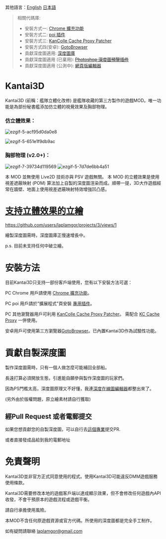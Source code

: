 其他語言：[English](https://github.com/laplamgor/kantai3d/blob/main/README.md) [日本語](https://github.com/laplamgor/kantai3d/blob/main/README.ja.md)


> 相關代碼庫:
> * 安裝方式一: [Chrome 擴充功能](https://github.com/laplamgor/kantai3d-chrome-extension)
> * 安裝方式二: [poi 插件](https://github.com/laplamgor/kantai3d-poi-plugin)
> * 安裝方式三: [KanColle Cache Proxy Patcher](https://github.com/laplamgor/kantai3d-kccp-patcher)
> * 安裝方式四(安卓): [GotoBrowser](https://github.com/antest1/GotoBrowser)
> * 貢獻深度圖適用: [深度圖庫](https://github.com/laplamgor/kantai3d-depth-maps)
> * 貢獻深度圖適用 (已棄用): ~~[Photoshop 深度圖預覽插件](https://github.com/laplamgor/kantai3d-photoshop-extension)~~
> * 貢獻深度圖適用 (公測中): [網頁版編輯器](https://github.com/laplamgor/kantai3d-online-editor)



# Kantai3D
Kantai3D (前稱：艦隊立體化改修) 是艦隊收藏的第三方製作的遊戲MOD。唯一功能是為部份秘書艦添加仿立體的視覺效果及胸部物理。


### 仿立體效果：

![ezgif-5-acf95d0da0e8](https://user-images.githubusercontent.com/11514317/144702625-fcf94f94-adc7-4741-b098-976cf757c556.gif)

![ezgif-5-651e1f9db9ac](https://user-images.githubusercontent.com/11514317/144702627-36642582-4b92-4af7-8c58-613d7acca56e.gif)

### 胸部物理  (v2.0+)：

![ezgif-7-39734d119569](https://user-images.githubusercontent.com/11514317/134775124-3ceb0bc6-a425-47c9-8219-5fb181767ade.gif)
![ezgif-5-7d7de6bb4a51](https://user-images.githubusercontent.com/11514317/144702132-9954f9ad-f43a-41f3-8db9-6eceda3ca156.gif)

本 MOD 並無使用 Live2D 技術亦與 PSV 遊戲無關。 本 MOD 的立體效果是使用視差遮蔽映射 (POM) 算法加上自製的深度圖渲染而成。順帶一提，3D大作遊戲經常在牆壁、地面上使用視差遮蔽映射特效增強凹凸感。


# [支持立體效果的立繪](https://github.com/users/laplamgor/projects/3/views/1)

https://github.com/users/laplamgor/projects/3/views/1

繪製深度圖需時，深度圖庫正慢速增長中。

p.s. 目前未支持任何中破立繪。

# 安裝方法

目前Kantai3D只支持一部份客戶端使用，您有以下安裝方法可選：

PC Chrome 用戶請使用 [Chrome 擴充功能](https://github.com/laplamgor/kantai3d-chrome-extension)。

PC poi 用戶請於"擴展程式"頁安裝 [專用插件](https://github.com/laplamgor/kantai3d-poi-plugin)。

PC 其他瀏覽器用戶可利用 [KanColle Cache Proxy Patcher](https://github.com/laplamgor/kantai3d-kccp-patcher)。
需配合 [KC Cache Proxy](https://github.com/Tibowl/KCCacheProxy) 一併使用。

安卓用戶可使用第三方瀏覽器[GotoBrowser](https://github.com/antest1/GotoBrowser)。已內置Kantai3D作為試驗性功能。

# 貢獻自製深度圖

製作深度圖需時，只有一個人做怎麼可能補回全部船。

長遠打算必須開放生態，引進能自願參與製作深度圖的玩家們。

因為PS門檻太高，深度圖原理又不好懂，我連[深度在線圖編輯器](https://github.com/laplamgor/kantai3d-online-editor)都整出來了。

(另外由於版權問題，原立繪素材請自行獲取)

## 經Pull Request 或者電郵提交

如果您想貢獻您的自製深度圖，可以自行去[這個專業](https://github.com/laplamgor/kantai3d-depth-maps)提交PR.

或者直接發成品給到我的電郵地址



# 免責聲明
Kantai3D並非官方正式同意使用的程式。使用Kantai3D可能違反DMM遊戲服務使用條款。

Kantai3D需要修改本地的遊戲客戶端以達成顯示效果，但不會修改任何遊戲內API收發，不會干預原本的遊戲流程或遊戲平衡。

請自行承擔使用風險。

本MOD不含任何原遊戲資源或官方代碼。所使用的深度圖都是完全手工制作。

如有疑問請聯絡 laplamgor@gmail.com

